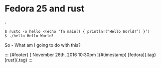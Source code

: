 Fedora 25 and rust
==================

:

    $ rustc -o hello <(echo ‘fn main() { println!(“Hello World!”) }’)
    $ ./hello Hello World!

So - What am I going to do with this?

::: {#footer}
[ November 26th, 2016 10:30pm ]{#timestamp} [fedora]{.tag} [rust]{.tag}
:::

